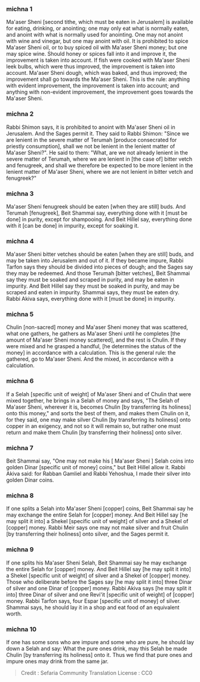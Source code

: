 
### michna 1
Ma'aser Sheni [second tithe, which must be eaten in Jerusalem] is available for eating, drinking, or anointing; one may only eat what is normally eaten, and anoint with what is normally used for anointing. One may not anoint with wine and vinegar, but one may anoint with oil. It is prohibited to spice Ma'aser Sheni oil, or to buy spiced oil with Ma'aser Sheni money; but one may spice wine. Should honey or spices fall into it and improve it, the improvement is taken into account. If fish were cooked with Ma'aser Sheni leek bulbs, which were thus improved, the improvement is taken into account. Ma'aser Sheni dough, which was baked, and thus improved; the improvement shall go towards the Ma'aser Sheni. This is the rule: anything with evident improvement, the improvement is taken into account; and anything with non-evident improvement, the improvement goes towards the Ma'aser Sheni.

### michna 2
Rabbi Shimon says, it is prohibited to anoint with Ma'aser Sheni oil in Jerusalem. And the Sages permit it. They said to Rabbi Shimon: "Since we are lenient in the severe matter of Terumah [produce consecrated for priestly consumption], shall we not be lenient in the lenient matter of Ma'aser Sheni?". He said to them: "What, are we not already lenient in the severe matter of Terumah, where we are lenient in [the case of] bitter vetch and fenugreek, and shall we therefore be expected to be more lenient in the lenient matter of Ma'aser Sheni, where we are not lenient in bitter vetch and fenugreek?"

### michna 3
Ma'aser Sheni fenugreek should be eaten [when they are still] buds. And Terumah [fenugreek], Beit Shammai say, everything done with it [must be done] in purity, except for shampooing. And Beit Hillel say, everything done with it [can be done] in impurity, except for soaking it.

### michna 4
Ma'aser Sheni bitter vetches should be eaten [when they are still] buds, and may be taken into Jerusalem and out of it. If they became impure, Rabbi Tarfon says they should be divided into pieces of dough; and the Sages say they may be redeemed. And those Terumah [bitter vetches], Beit Shammai say they must be soaked and scraped in purity, and may be eaten in impurity. And Beit Hillel say they must be soaked in purity, and may be scraped and eaten in impurity. Shammai says, they must be eaten dry. Rabbi Akiva says, everything done with it [must be done] in impurity.

### michna 5
Chulin [non-sacred] money and Ma'aser Sheni money that was scattered, what one gathers, he gathers as Ma'aser Sheni until he completes [the amount of Ma'aser Sheni money scattered], and the rest is Chulin. If they were mixed and he grasped a handful, [he determines the status of the money] in accordance with a calculation. This is the general rule: the gathered, go to Ma'aser Sheni. And the mixed, in accordance with a calculation.

### michna 6
If a Selah [specific unit of weight] of Ma'aser Sheni and of Chulin that were mixed together, he brings in a Selah of money and says, "The Selah of Ma'aser Sheni, wherever it is, becomes Chulin [by transferring its holiness] onto this money," and sorts the best of them, and makes them Chulin on it, for they said, one may make silver Chulin [by transferring its holiness] onto copper in an exigency, and not so it will remain so, but rather one must return and make them Chulin [by transferring their holiness] onto silver.

### michna 7
Beit Shammai say, "One may not make his [ Ma'aser Sheni ] Selah coins into golden Dinar [specific unit of money] coins," but Beit Hillel allow it. Rabbi Akiva said: for Rabban Gamliel and Rabbi Yehoshua, I made their silver into golden Dinar coins.

### michna 8
If one splits a Selah into Ma'aser Sheni [copper] coins, Beit Shammai say he may exchange the entire Selah for [copper] money. And Beit Hillel say [he may split it into] a Shekel [specific unit of weight] of silver and a Shekel of [copper] money. Rabbi Meir says one may not make silver and fruit Chulin [by transferring their holiness] onto silver, and the Sages permit it.

### michna 9
If one splits his Ma'aser Sheni Selah, Beit Shammai say he may exchange the entire Selah for [copper] money. And Beit Hillel say [he may split it into] a Shekel [specific unit of weight] of silver and a Shekel of [copper] money. Those who deliberate before the Sages say [he may split it into] three Dinar of silver and one Dinar of [copper] money. Rabbi Akiva says [he may split it into] three Dinar of silver and one Revi'it [specific unit of weight] of [copper] money. Rabbi Tarfon says, four Espar [specific unit of money] of silver. Shammai says, he should lay it in a shop and eat food of an equivalent worth.

### michna 10
If one has some sons who are impure and some who are pure, he should lay down a Selah and say: What the pure ones drink, may this Selah be made Chulin [by transferring its holiness] onto it. Thus we find that pure ones and impure ones may drink from the same jar.

>Credit : Sefaria Community Translation
>License : CC0